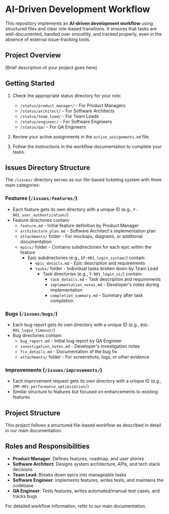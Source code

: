 # AI-Driven Development Workflow

This repository implements an **AI-driven development workflow** using structured files and clear role-based transitions. It ensures that tasks are well-documented, handed over smoothly, and tracked properly, even in the absence of external issue-tracking tools.

## Project Overview
[Brief description of your project goes here]

## Getting Started
1. Check the appropriate status directory for your role:
   - `/status/product_manager/` - For Product Managers
   - `/status/architect/` - For Software Architects
   - `/status/team_lead/` - For Team Leads
   - `/status/engineer/` - For Software Engineers
   - `/status/qa/` - For QA Engineers

2. Review your active assignments in the `active_assignments.md` file.

3. Follow the instructions in the workflow documentation to complete your tasks.

## Issues Directory Structure
The `/issues/` directory serves as our file-based ticketing system with three main categories:

### Features (`/issues/features/`)
- Each feature gets its own directory with a unique ID (e.g., `F-001_user_authentication/`)
- Feature directories contain:
  - `feature.md` - Initial feature definition by Product Manager
  - `architecture_plan.md` - Software Architect's implementation plan
  - `attachments/` folder - For mockups, diagrams, or additional documentation
  - `epics/` folder - Contains subdirectories for each epic within the feature
    - Epic subdirectories (e.g., `EP-001_login_system/`) contain:
      - `epic_details.md` - Epic description and requirements
      - `tasks/` folder - Individual tasks broken down by Team Lead
        - Task directories (e.g., `T-001_login_ui/`) contain:
          - `task_details.md` - Task description and requirements
          - `implementation_notes.md` - Developer's notes during implementation
          - `completion_summary.md` - Summary after task completion

### Bugs (`/issues/bugs/`)
- Each bug report gets its own directory with a unique ID (e.g., `BUG-001_login_timeout/`)
- Bug directories contain:
  - `bug_report.md` - Initial bug report by QA Engineer
  - `investigation_notes.md` - Developer's investigation notes
  - `fix_details.md` - Documentation of the bug fix
  - `attachments/` folder - For screenshots, logs, or other evidence

### Improvements (`/issues/improvements/`)
- Each improvement request gets its own directory with a unique ID (e.g., `IMP-001_performance_optimization/`)
- Similar structure to features but focused on enhancements to existing features

## Project Structure
This project follows a structured file-based workflow as described in detail in our main documentation.

## Roles and Responsibilities
- **Product Manager**: Defines features, roadmap, and user stories
- **Software Architect**: Designs system architecture, APIs, and tech stack decisions
- **Team Lead**: Breaks down epics into manageable tasks
- **Software Engineer**: Implements features, writes tests, and maintains the codebase
- **QA Engineer**: Tests features, writes automated/manual test cases, and tracks bugs

For detailed workflow information, refer to our main documentation.
